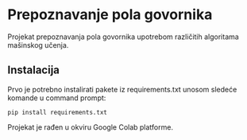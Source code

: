 Prepoznavanje pola govornika
======

Projekat prepoznavanja pola govornika upotrebom različitih algoritama mašinskog učenja.

Instalacija
-------

Prvo je potrebno instalirati pakete iz requirements.txt unosom sledeće komande u command prompt:
    
    pip install requirements.txt

Projekat je rađen u okviru Google Colab platforme.
